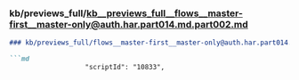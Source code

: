 ### kb/previews_full/kb__previews_full__flows__master-first__master-only@auth.har.part014.md.part002.md

```md
### kb/previews_full/flows__master-first__master-only@auth.har.part014.md (part 002)

```md
                   "scriptId": "10833",
                        
```

```

```
